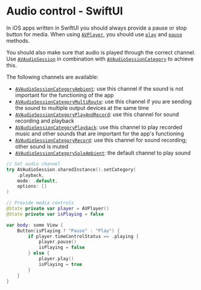 # Audio control - SwiftUI

In iOS apps written in SwiftUI you should always provide a pause or stop button for media. When using [`AVPlayer`](https://developer.apple.com/documentation/avfoundation/avplayer), you should use [`play`](https://developer.apple.com/documentation/avfoundation/avplayer/1386726-play) and [`pause`](https://developer.apple.com/documentation/avfoundation/avplayer/1387895-pause) methods.

You should also make sure that audio is played through the correct channel. Use [`AVAudioSession`](https://developer.apple.com/documentation/avfaudio/avaudiosession) in combination with [`AVAudioSessionCategory`](https://developer.apple.com/documentation/avfaudio/avaudiosessioncategory) to achieve this.

The following channels are available:

- [`AVAudioSessionCategoryAmbient`](https://developer.apple.com/documentation/avfaudio/avaudiosessioncategoryambient): use this channel if the sound is not important for the functioning of the app
- [`AVAudioSessionCategoryMultiRoute`](https://developer.apple.com/documentation/avfaudio/avaudiosessioncategorymultiroute): use this channel if you are sending the sound to multiple output devices at the same time
- [`AVAudioSessionCategoryPlayAndRecord`](https://developer.apple.com/documentation/avfaudio/avaudiosessioncategoryplayandrecord): use this channel for sound recording and playback
- [`AVAudioSessionCategoryPlayback`](https://developer.apple.com/documentation/avfaudio/avaudiosessioncategoryplayback): use this channel to play recorded music and other sounds that are important for the app's functioning
- [`AVAudioSessionCategoryRecord`](https://developer.apple.com/documentation/avfaudio/avaudiosessioncategoryrecord): use this channel for sound recording; other sound is muted
- [`AVAudioSessionCategorySoloAmbient`](https://developer.apple.com/documentation/avfaudio/avaudiosessioncategorysoloambient): the default channel to play sound

```swift
// Set audio channel
try AVAudioSession.sharedInstance().setCategory(
    .playback, 
    mode: .default, 
    options: []
)

// Provide media controls
@State private var player = AVPlayer()
@State private var isPlaying = false

var body: some View {
    Button(isPlaying ? "Pause" : "Play") {
        if player.timeControlStatus == .playing {
            player.pause()
            isPlaying = false
        } else {
            player.play()
            isPlaying = true
        }
    }
}
```
